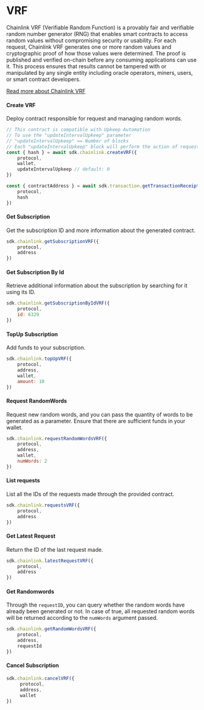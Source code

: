 # VRF

Chainlink VRF (Verifiable Random Function) is a provably fair and verifiable random number generator (RNG) that enables smart contracts to access random values without compromising security or usability. For each request, Chainlink VRF generates one or more random values and cryptographic proof of how those values were determined. The proof is published and verified on-chain before any consuming applications can use it. This process ensures that results cannot be tampered with or manipulated by any single entity including oracle operators, miners, users, or smart contract developers.

[Read more about Chainlink VRF](https://docs.chain.link/vrf)


#### Create VRF

Deploy contract responsible for request and managing random words.

```js
// This contract is compatible with Upkeep Automation
// To use the "updateIntervalUpkeep" parameter
// "updateIntervalUpkeep" == Number of blocks
// Each "updateIntervalUpkeep" block will perform the action of requesting a random word
const { hash } = await sdk.chainlink.createVRF({
    protocol,
    wallet,
    updateIntervalUpkeep // default: 0
})

const { contractAddress } = await sdk.transaction.getTransactionReceiptByHash({
    protocol,
    hash
})
```

#### Get Subscription

Get the subscription ID and more information about the generated contract.

```js
sdk.chainlink.getSubscriptionVRF({
    protocol,
    address
})
```

#### Get Subscription By Id

Retrieve additional information about the subscription by searching for it using its ID.

```js
sdk.chainlink.getSubscriptionByIdVRF({
    protocol,
    id: 6329
})
```

#### TopUp Subscription

Add funds to your subscription.

```js
sdk.chainlink.topUpVRF({
    protocol,
    address,
    wallet,
    amount: 10
})
```

#### Request RandomWords

Request new random words, and you can pass the quantity of words to be generated as a parameter. Ensure that there are sufficient funds in your wallet.

```js
sdk.chainlink.requestRandomWordsVRF({
    protocol,
    address,
    wallet,
    numWords: 2
})
```

#### List requests

List all the IDs of the requests made through the provided contract.

```js
sdk.chainlink.requestsVRF({
    protocol,
    address
})
```

#### Get Latest Request

Return the ID of the last request made.

```js
sdk.chainlink.latestRequestVRF({
    protocol,
    address
})
```

#### Get Randomwords

Through the `requestID`, you can query whether the random words have already been generated or not. In case of true, all requested random words will be returned according to the `numWords` argument passed.

```js
sdk.chainlink.getRandomWordsVRF({
    protocol,
    address,
    requestId
})
```

#### Cancel Subscription

```js
sdk.chainlink.cancelVRF({
     protocol,
     address,
     wallet
})
```